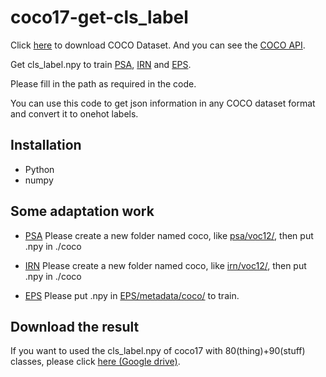 # coco17-get-cls_label

Click [here](https://cocodataset.org/#download) to download COCO Dataset.
And you can see the [COCO API](https://github.com/cocodataset/cocoapi).

Get cls_label.npy to train [PSA](https://github.com/jiwoon-ahn/psa), [IRN](https://github.com/jiwoon-ahn/irn) and [EPS](https://github.com/halbielee/EPS).

Please fill in the path as required in the code.

You can use this code to get json information in any COCO dataset format and convert it to onehot labels.
## Installation
- Python
- numpy

## Some adaptation work
- [PSA](https://github.com/jiwoon-ahn/psa)
Please create a new folder named coco, like [psa/voc12/](https://github.com/jiwoon-ahn/psa/tree/master/voc12),
then put .npy in ./coco

- [IRN](https://github.com/jiwoon-ahn/irn)
Please create a new folder named coco, like [irn/voc12/](https://github.com/jiwoon-ahn/irn/tree/master/voc12),
then put .npy in ./coco

- [EPS](https://github.com/halbielee/EPS)
Please put .npy in [EPS/metadata/coco/](https://github.com/halbielee/EPS/tree/main/metadata/coco) to train.

## Download the result
If you want to used the cls_label.npy of coco17 with 80(thing)+90(stuff) classes, please click [here (Google drive)](https://drive.google.com/file/d/1B_Dlx7FqtohgWmHduiIY-qAIqcBT3-zt/view?usp=sharing).

